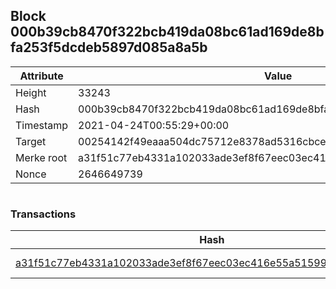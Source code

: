 ## Block 000b39cb8470f322bcb419da08bc61ad169de8bfa253f5dcdeb5897d085a8a5b

Attribute | Value
--- | ---
Height | 33243
Hash | 000b39cb8470f322bcb419da08bc61ad169de8bfa253f5dcdeb5897d085a8a5b
Timestamp | 2021-04-24T00:55:29+00:00
Target | 00254142f49eaaa504dc75712e8378ad5316cbcead634704b3734b6271167cc4
Merke root | a31f51c77eb4331a102033ade3ef8f67eec03ec416e55a51599ae18392d09bd1
Nonce | 2646649739

```

```

### Transactions

Hash | Amount
--- | ---
[a31f51c77eb4331a102033ade3ef8f67eec03ec416e55a51599ae18392d09bd1](a31f51c77eb4331a102033ade3ef8f67eec03ec416e55a51599ae18392d09bd1.md) | 10.00000000 SKEPTI 
